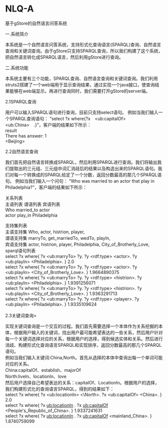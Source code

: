 # NLQ-A
基于gStore的自然语言问答系统

一.系统简介

本系统是一个自然语言问答系统，支持形式化查询语言(SPARQL)查询、自然语言查询和关键词查询。由于gStore只支持SPARQL查询，所以我们构建了这个系统，把自然语言转化成SPARQL语言，然后利用gStore进行查询。

二.系统功能

本系统主要有三个功能，SPARQL查询、自然语言查询和关键词查询。我们利用struts2搭建了一个web端用于显示查询结果，通过实现一个java接口，使查询结果能够在web端显示。再进行查询同时，我们需要打开gStore的server端。

2.1SPARQL查询

用户可以输入SPARQL语句进行查询，目前只支持select语句。
例如当我们输入一个SPARQL查询语句：
“select ?x where{?x　<<result>ub:capitalOf><<result>ub:China>　.}”，客户端的结果如下所示：<br>
result   
There has answer: 1   
<<result>Beijing><br>   

2.2自然语言查询

我们首先把自然语言转换成SPARQL，然后利用SPARQL进行查询。我们将输出我们提取出的三元组、三元组中词汇消歧后的结果以及构造出来的SPARQL语句。我们对每一个转换成的SPARQL给定了一个分数，返回分数最高的那几个SPARQL语句。
例如当我们输入一个问句：
“Who was married to an actor that play in Philadelphia?”，客户端的结果如下所示：

关系列表   
主语列表	谓语列表	宾语列表   
Who	 married_to	 actor   
actor	 play_in	 Philadelphia   

支持集列表<br>
主语支持集	Who, actor, histrion, player,<br>
谓语支持集	marryTo, get_marriedTo, wedTo, playIn,<br>
宾语支持集	actor, histrion, player, Philadelphia, City_of_Brotherly_Love,<br>
sparql语句列表<br>
select ?x where{ ?x <<result>ub:marryTo> ?y. ?y <<result>rdf:type> <<result>actor>. ?y <<result>ub:playIn> <<result>Philadelphia>. }     2.0   
select ?x where{ ?x <<result>ub:marryTo> ?y. ?y <<result>rdf:type> <<result>actor>. ?y <<result>ub:playIn> <<result>City_of_Brotherly_Love>. }   1.9664890375          
select ?x where{ ?x <<result>ub:marryTo> ?y. ?y <<result>rdf:type> <<result>histrion>. ?y <<result>ub:playIn> <<result>Philadelphia>. }      1.9391256071     
select ?x where{ ?x <<result>ub:marryTo> ?y. ?y <<result>rdf:type> <<result>histrion>. ?y <<result>ub:playIn> <<result>City_of_Brotherly_Love>. }    1.9363291713      
select ?x where{ ?x <<result>ub:marryTo> ?y. ?y <<result>rdf:type> <<result>player>. ?y <<result>ub:playIn> <<result>Philadelphia>. }    1.9335109624      </br>  
2.3关键词查询>

实现关键词查询是一个交互的过程。我们首先需要选择一个本体作为关系挖掘的本体，根据用户输入的关键词，找出用户最可能希望表达的一些关系，然后用户针对每一个关键词选择对应的关系，根据用户的选择，得到候选实体和关系。然后进行消歧、构建形式化查询语言SPARQL和实现排序，返回分数最高的那几个SPARQL语句。   
例如当我们输入关键词:China,North。首先从选择的本体中查询出每一个单词可能对应的关系。   
    China:capitalOf、establish、majorOf   
    North:liveIn、locationIn、love   
然后用户选择自己希望表达的关系：capitalOf、LocationIn。根据用户的选择，我们构建形式化的查询语言SPARQL，得到的结果如下：   
select ?x where{ ?x \<ub:locationIn\> \<\North\>. ?x \<ub:capitalOf\> \<China\>. } 2.0   
select ?x where{ ?x <ub:locationIn> <North>. ?x <ub:capitalOf> <People\'s_Republic_of_China>. }   1.9337241631   
select ?x where{ ?x <ub:locationIn> <North>. ?x <ub:capitalOf> <mainland_China>. }   1.8740759099   </br>
